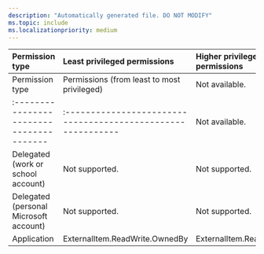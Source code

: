 ```yaml
---
description: "Automatically generated file. DO NOT MODIFY"
ms.topic: include
ms.localizationpriority: medium
---
```


|Permission type|Least privileged permissions|Higher privileged permissions|
|:---|:---|:---|
|Permission type|Permissions (from least to most privileged)|Not available.|
|:---------------------------------------|:-----------------------------------------------------------|Not available.|
|Delegated (work or school account)|Not supported.|Not supported.|
|Delegated (personal Microsoft account)|Not supported.|Not supported.|
|Application|ExternalItem.ReadWrite.OwnedBy|ExternalItem.ReadWrite.All|